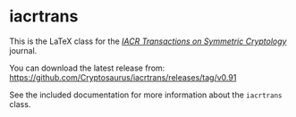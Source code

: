 # iacrtrans

This is the LaTeX class for the [*IACR Transactions on Symmetric
Cryptology*](http://tosc.iacr.org) journal.

You can download the latest release from: https://github.com/Cryptosaurus/iacrtrans/releases/tag/v0.91

See the included documentation for more information about the `iacrtrans` class.
